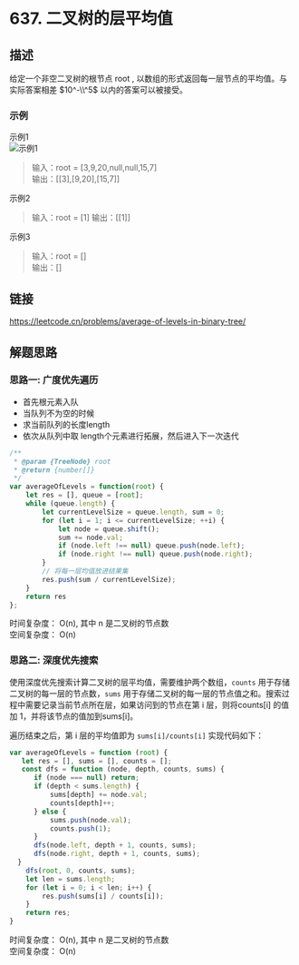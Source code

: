 # 637. 二叉树的层平均值  
## 描述
给定一个非空二叉树的根节点 root , 以数组的形式返回每一层节点的平均值。与实际答案相差 $10^-\\^5$ 以内的答案可以被接受。               

### 示例
示例1   
![示例1](https://img-blog.csdnimg.cn/img_convert/fd6ad6b9ec681705ea9c014e1922d026.png)
> 输入：root = [3,9,20,null,null,15,7]            
> 输出：\[[3],[9,20],[15,7]]              

示例2      
> 输入：root = [1]
> 输出：\[[1]]           

示例3   
> 输入：root = []   
> 输出：[]     
 
## 链接
https://leetcode.cn/problems/average-of-levels-in-binary-tree/                  

## 解题思路   
### 思路一: 广度优先遍历             
- 首先根元素入队
- 当队列不为空的时候
- 求当前队列的长度length
- 依次从队列中取 length个元素进行拓展，然后进入下一次迭代
```javascript
/**
 * @param {TreeNode} root
 * @return {number[]}
 */
var averageOfLevels = function(root) {
    let res = [], queue = [root];
    while (queue.length) {
        let currentLevelSize = queue.length, sum = 0;
        for (let i = 1; i <= currentLevelSize; ++i) {
            let node = queue.shift();
            sum += node.val; 
            if (node.left !== null) queue.push(node.left);
            if (node.right !== null) queue.push(node.right);
        }
        // 将每一层均值放进结果集
        res.push(sum / currentLevelSize);
    }
    return res
};
```
时间复杂度： O(n), 其中 n 是二叉树的节点数     
空间复杂度： O(n)    

### 思路二: 深度优先搜索  
使用深度优先搜索计算二叉树的层平均值，需要维护两个数组，`counts` 用于存储二叉树的每一层的节点数，`sums` 用于存储二叉树的每一层的节点值之和。搜索过程中需要记录当前节点所在层，如果访问到的节点在第 i 层，则将counts[i] 的值加 1，并将该节点的值加到sums[i]。    

遍历结束之后，第 i 层的平均值即为 `sums[i]/counts[i]`
实现代码如下：  
```javascript
var averageOfLevels = function (root) {
   let res = [], sums = [], counts = [];
   const dfs = function (node, depth, counts, sums) {
      if (node === null) return;
      if (depth < sums.length) {
          sums[depth] += node.val;
          counts[depth]++;
      } else {
          sums.push(node.val);
          counts.push(1);
      }
      dfs(node.left, depth + 1, counts, sums);
      dfs(node.right, depth + 1, counts, sums);
  }
    dfs(root, 0, counts, sums);
    let len = sums.length;
    for (let i = 0; i < len; i++) {
        res.push(sums[i] / counts[i]);
    }
    return res;
}
``` 
时间复杂度： O(n), 其中 n 是二叉树的节点数     
空间复杂度： O(n)  